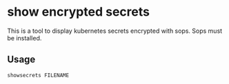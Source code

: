 # show encrypted secrets

This is a tool to display kubernetes secrets encrypted with sops. Sops must be installed. 

## Usage

```
showsecrets FILENAME
```
